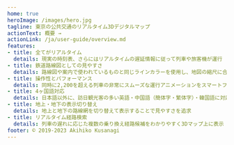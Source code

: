 ```yaml
---
home: true
heroImage: /images/hero.jpg
tagline: 東京の公共交通のリアルタイム3Dデジタルマップ
actionText: 概要 →
actionLink: /ja/user-guide/overview.md
features:
- title: 全てがリアルタイム
  details: 現実の時刻表、さらにはリアルタイムの遅延情報に従って列車や旅客機が運行
- title: 鉄道路線図としての見やすさ
  details: 路線図や案内で使われているものと同じラインカラーを使用し、地図の縮尺に合わせて適切な間隔で配置
- title: 操作性とパフォーマンス
  details: 同時に2,200を超える列車の非常にスムーズな運行アニメーションをスマートフォンでも実現
- title: 4ヶ国語対応
  details: 日本語以外に、訪日観光客の多い英語・中国語（簡体字・繁体字）・韓国語に対応
- title: 地上・地下の表示切り替え
  details: 地上と地下の路線網を切り替えて表示することで見やすさを追求
- title: リアルタイム経路検索
  details: 列車の遅れに応じた複数の乗り換え経路候補をわかりやすく3Dマップ上に表示
footer: © 2019-2023 Akihiko Kusanagi
---
```

